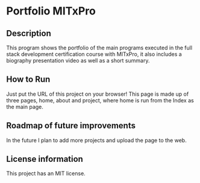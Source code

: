 # Portfolio MITxPro
## Description
This program shows the portfolio of the main programs executed in the full stack development certification course with MITxPro, it also includes a biography presentation video as well as a short summary.
## How to Run
Just put the URL of this project on your browser! This page is made up of three pages, home, about and project, where home is run from the Index as the main page.
## Roadmap of future improvements
In the future I plan to add more projects and upload the page to the web.
## License information
This project has an MIT license.